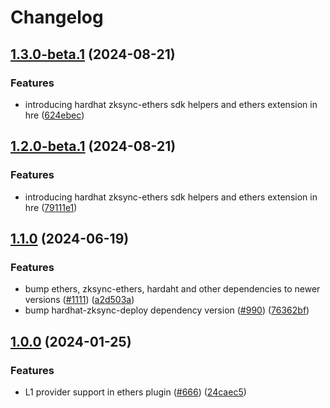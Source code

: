 # Changelog

## [1.3.0-beta.1](https://github.com/matter-labs/hardhat-zksync/compare/@matterlabs/hardhat-zksync-ethers-v1.2.0-beta.1...@matterlabs/hardhat-zksync-ethers-v1.3.0-beta.1) (2024-08-21)


### Features

* introducing hardhat zksync-ethers sdk helpers and ethers extension in hre ([624ebec](https://github.com/matter-labs/hardhat-zksync/commit/624ebec66e8db7b44b3b9b95ef7e4f9dc5959663))

## [1.2.0-beta.1](https://github.com/matter-labs/hardhat-zksync/compare/@matterlabs/hardhat-zksync-ethers-v1.1.0-beta.1...@matterlabs/hardhat-zksync-ethers-v1.2.0-beta.1) (2024-08-21)


### Features

* introducing hardhat zksync-ethers sdk helpers and ethers extension in hre ([79111e1](https://github.com/matter-labs/hardhat-zksync/commit/79111e1d7e6be7c498acfe305375120bbc9041ba))

## [1.1.0](https://github.com/matter-labs/hardhat-zksync/compare/@matterlabs/hardhat-zksync-ethers-v1.0.0...@matterlabs/hardhat-zksync-ethers-v1.1.0) (2024-06-19)


### Features

* bump ethers, zksync-ethers, hardaht and other dependencies to newer versions ([#1111](https://github.com/matter-labs/hardhat-zksync/issues/1111)) ([a2d503a](https://github.com/matter-labs/hardhat-zksync/commit/a2d503abe3f504859651f22998046576eddf6579))
* bump hardhat-zksync-deploy dependency version ([#990](https://github.com/matter-labs/hardhat-zksync/issues/990)) ([76362bf](https://github.com/matter-labs/hardhat-zksync/commit/76362bf435a2af5294a9106370f9c9faaaccdd17))

## [1.0.0](https://github.com/matter-labs/hardhat-zksync/compare/@matterlabs/hardhat-zksync-ethers-v0.0.1-beta.2...@matterlabs/hardhat-zksync-ethers-v1.0.0) (2024-01-25)


### Features

* L1 provider support in ethers plugin ([#666](https://github.com/matter-labs/hardhat-zksync/issues/666)) ([24caec5](https://github.com/matter-labs/hardhat-zksync/commit/24caec58a9c84cee357ec08e9f8c9548ce49c5a2))

